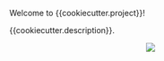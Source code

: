 Welcome to {{cookiecutter.project}}! 

{{cookiecutter.description}}.

<p align="center">
  <img src="images/{{cookiecutter.logo}}.png?raw=True">
</p>


